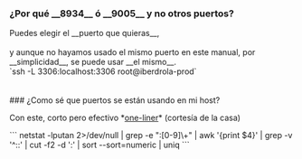 <h3>¿Por qué __8934__ ó __9005__ y no otros puertos?</h3>

<div>
Puedes elegir el __puerto que quieras__, <br><br>
y aunque no hayamos usado el mismo puerto en este manual, por __simplicidad__, se puede usar __el mismo__.<br>
`ssh -L 3306:localhost:3306 root@iberdrola-prod`<br><br>
</div> <!-- .element: class="fragment fade-left" -->
<br>
### ¿Como sé que puertos se están usando en mi host? <!-- .element: class="fragment fade-right" -->
<div>
<p>Con este, corto pero efectivo *<a target="_blank" href="https://en.wikipedia.org/wiki/One-liner_program">one-liner</a>* (cortesía de la casa)</p>
```
netstat -lputan 2>/dev/null | grep -e ":[0-9]\+" | awk '{print $4}' | grep -v '^::' | cut -f2 -d ':' | sort --sort=numeric | uniq
```
<br><br>
</div> <!-- .element: class="fragment fade-right" -->
